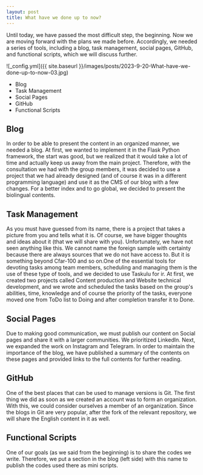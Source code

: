 ```yaml
---
layout: post
title: What have we done up to now?
---
```


Until today, we have passed the most difficult step, the beginning. Now we are moving forward with the plans we made before. Accordingly, we needed a series of tools, including a blog, task management, social pages, GitHub, and functional scripts, which we will discuss further.

![_config.yml]({{ site.baseurl }}/images/posts/2023-9-20-What-have-we-done-up-to-now-03.jpg)


* Blog
* Task Management
* Social Pages
* GitHub
* Functional Scripts


## Blog

In order to be able to present the content in an organized manner, we needed a blog. At first, we wanted to implement it in the Flask Python framework, the start was good, but we realized that it would take a lot of time and actually keep us away from the main project. Therefore, with the consultation we had with the group members, it was decided to use a project that we had already designed (and of course it was in a different programming language) and use it as the CMS of our blog with a few changes. For a better index and to go global, we decided to present the biolingual contents.

 

## Task Management

As you must have guessed from its name, there is a project that takes a picture from you and tells what it is. Of course, we have bigger thoughts and ideas  about it (that we will share with you). Unfortunately, we have not seen anything like this. We cannot name the foreign sample with certainty because there are always sources that we do not have access to. But it is something beyond Cfar-100 and so on.One of the essential tools for devoting tasks among team members, scheduling and managing them is the use of these type of tools, and we decided to use Taskulu for ir. At first, we created two projects called Content production and Website technical development, and we wrote and scheduled the tasks based on the group's abilities, time, knowledge and of course the priority of the tasks, everyone moved one from ToDo list to Doing and after completion transfer it to Done.

 

## Social Pages

Due to making good communication, we must publish our content on Social pages and share it with a larger communities. We prioritized LinkedIn. Next, we expanded the work on Instagram and Telegram. In order to maintain the importance of the blog, we have published a summary of the contents on these pages and provided links to the full contents for further reading.

 

## GitHub

One of the best places that can be used to manage versions is Git. The first thing we did as soon as we created an account was to form an organization. With this, we could consider ourselves a member of an organization. Since the blogs in Git are very popular, after the fork of the relevant repository, we will share the English content in it as well.

 

## Functional Scripts

One of our goals (as we said from the beginning) is to share the codes we write. Therefore, we put a section in the blog (left side) with this name to publish the codes used there as mini scripts.
